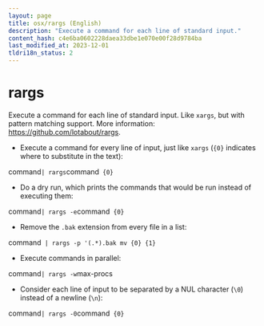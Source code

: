 ```yaml
---
layout: page
title: osx/rargs (English)
description: "Execute a command for each line of standard input."
content_hash: c4e6ba0602228daea33dbe1e070e00f28d9784ba
last_modified_at: 2023-12-01
tldri18n_status: 2
---
```

# rargs

Execute a command for each line of standard input.
Like `xargs`, but with pattern matching support.
More information: <https://github.com/lotabout/rargs>.

- Execute a command for every line of input, just like `xargs` (`{0}` indicates where to substitute in the text):

<span class="tldr-var badge badge-pill bg-dark-lm bg-white-dm text-white-lm text-dark-dm font-weight-bold">command</span>` | rargs `<span class="tldr-var badge badge-pill bg-dark-lm bg-white-dm text-white-lm text-dark-dm font-weight-bold">command</span>` {0}`

- Do a dry run, which prints the commands that would be run instead of executing them:

<span class="tldr-var badge badge-pill bg-dark-lm bg-white-dm text-white-lm text-dark-dm font-weight-bold">command</span>` | rargs -e `<span class="tldr-var badge badge-pill bg-dark-lm bg-white-dm text-white-lm text-dark-dm font-weight-bold">command</span>` {0}`

- Remove the `.bak` extension from every file in a list:

<span class="tldr-var badge badge-pill bg-dark-lm bg-white-dm text-white-lm text-dark-dm font-weight-bold">command</span>` | rargs -p '(.*).bak mv {0} {1}`

- Execute commands in parallel:

<span class="tldr-var badge badge-pill bg-dark-lm bg-white-dm text-white-lm text-dark-dm font-weight-bold">command</span>` | rargs -w `<span class="tldr-var badge badge-pill bg-dark-lm bg-white-dm text-white-lm text-dark-dm font-weight-bold">max-procs</span>

- Consider each line of input to be separated by a NUL character (`\0`) instead of a newline (`\n`):

<span class="tldr-var badge badge-pill bg-dark-lm bg-white-dm text-white-lm text-dark-dm font-weight-bold">command</span>` | rargs -0 `<span class="tldr-var badge badge-pill bg-dark-lm bg-white-dm text-white-lm text-dark-dm font-weight-bold">command</span>` {0}`
